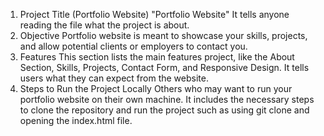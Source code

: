 1. Project Title (Portfolio Website)
    "Portfolio Website" It tells anyone reading the file what the project is about.
2. Objective
    Portfolio website is meant to showcase your skills, projects, and allow potential clients or employers to contact you.
3. Features
    This section lists the main features project, like the About Section, Skills, Projects, Contact Form, and Responsive Design. It tells users what they can expect from the 
    website.
4. Steps to Run the Project Locally
    Others who may want to run your portfolio website on their own machine. It includes the necessary steps to clone the repository and run the project such as using git clone and opening the index.html file.

